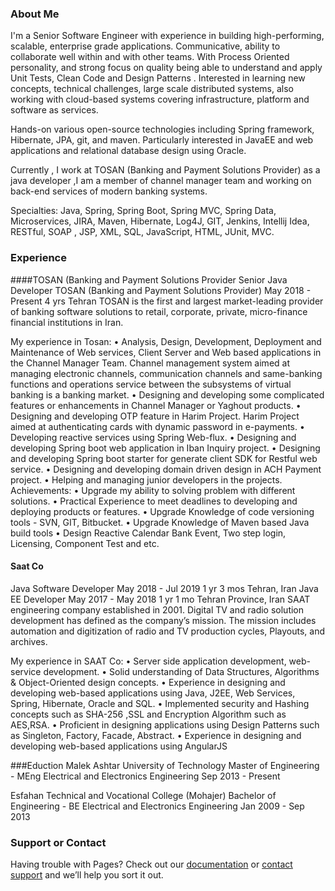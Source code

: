 ### About Me

I'm a Senior Software Engineer with experience in building high-performing, scalable, enterprise grade applications.
Communicative, ability to collaborate well within and with other teams. 
With Process Oriented personality, and strong focus on quality being able to understand and apply Unit Tests, Clean Code and Design Patterns .
Interested in learning new concepts, technical challenges, large scale distributed systems, also working with cloud-based systems covering infrastructure, platform and software as services.

Hands-on various open-source technologies including Spring framework, Hibernate, JPA, git, and maven.
Particularly interested in JavaEE and web applications and relational database design using Oracle.

Currently , I work at TOSAN (Banking and Payment Solutions Provider) as a java developer ,I am a member of channel manager team and working on back-end services of modern banking systems.

Specialties: Java, Spring, Spring Boot, Spring MVC, Spring Data, Microservices, JIRA, Maven, Hibernate, Log4J, GIT, Jenkins, Intellij Idea, RESTful, SOAP , JSP, XML, SQL, JavaScript, HTML, JUnit, MVC.

### Experience

####TOSAN (Banking and Payment Solutions Provider 
Senior Java Developer
TOSAN (Banking and Payment Solutions Provider)
May 2018 - Present  4 yrs
Tehran
TOSAN is the first and largest market-leading provider of banking software solutions to retail, corporate, private, micro-finance financial institutions in Iran.

My experience in Tosan:
• Analysis, Design, Development, Deployment and Maintenance of Web services, Client Server and Web based applications in the Channel Manager Team.
Channel management system aimed at managing electronic channels, communication channels and same-banking functions and operations service between the subsystems of virtual banking is a banking market.
• Designing and developing some complicated features or enhancements in Channel Manager or Yaghout products.
• Designing and developing OTP feature in Harim Project. Harim Project aimed at authenticating cards with dynamic password in e-payments.
• Developing reactive services using Spring Web-flux.
• Designing and developing Spring boot web application in Iban Inquiry project.
• Designing and developing Spring boot starter for generate client SDK for Restful web service.
• Designing and developing domain driven design in ACH Payment project.
• Helping and managing junior developers in the projects.
Achievements:
• Upgrade my ability to solving problem with different solutions.
• Practical Experience to meet deadlines to developing and deploying products or features.
• Upgrade Knowledge of code versioning tools - SVN, GIT, Bitbucket.
• Upgrade Knowledge of Maven based Java build tools
• Design Reactive Calendar Bank Event, Two step login, Licensing, Component Test and etc.

#### Saat Co
Java Software Developer
May 2018 - Jul 2019  1 yr 3 mos
Tehran, Iran
Java EE Developer
May 2017 - May 2018  1 yr 1 mo
Tehran Province, Iran
SAAT engineering company established in 2001. Digital TV and radio solution development has defined as the company’s mission. The mission includes automation and digitization of radio and TV production cycles, Playouts, and archives.

My experience in SAAT Co:
• Server side application development, web-service development.
• Solid understanding of Data Structures, Algorithms & Object-Oriented design concepts.
• Experience in designing and developing web-based applications using Java, J2EE, Web Services, Spring, Hibernate, Oracle and SQL.
• Implemented security and Hashing concepts such as SHA-256 ,SSL and Encryption Algorithm such as AES,RSA.
• Proficient in designing applications using Design Patterns such as Singleton, Factory, Facade, Abstract.
• Experience in designing and developing web-based applications using AngularJS

###Eduction
Malek Ashtar University of Technology
Master of Engineering - MEng  Electrical and Electronics Engineering
Sep 2013 - Present

Esfahan Technical and Vocational College (Mohajer)
Bachelor of Engineering - BE  Electrical and Electronics Engineering
Jan 2009 - Sep 2013

### Support or Contact

Having trouble with Pages? Check out our [documentation](https://docs.github.com/categories/github-pages-basics/) or [contact support](https://support.github.com/contact) and we’ll help you sort it out.
